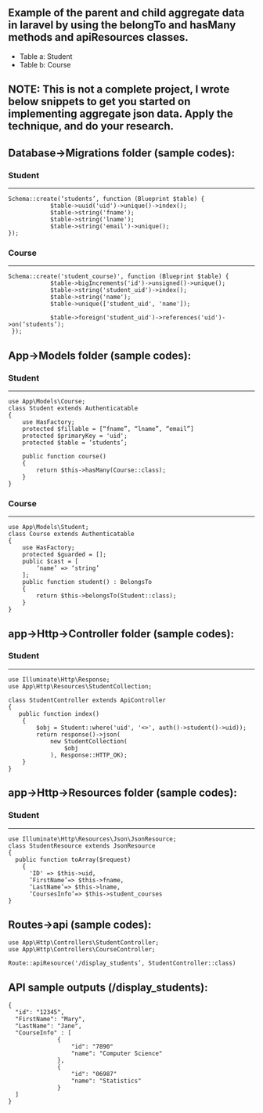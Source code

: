 
## Example of the parent and child aggregate data in laravel by using the belongTo and hasMany methods and apiResources classes.
- Table a: Student
- Table b: Course

## NOTE: This is not a complete project, I wrote below snippets to get you started on implementing aggregate json data. Apply the technique, and do your research.

## Database->Migrations folder (sample codes):


### Student
***

```
Schema::create(‘students’, function (Blueprint $table) {
            $table->uuid('uid')->unique()->index();
            $table->string('fname');
            $table->string('lname');
            $table->string('email')->unique();
});
```

### Course
***
```
Schema::create('student_course)', function (Blueprint $table) {
            $table->bigIncrements('id')->unsigned()->unique();
            $table->string('student_uid')->index();
            $table->string('name');
            $table->unique(['student_uid', 'name']);

            $table->foreign('student_uid')->references('uid')->on(‘students’);
 });
 ```

## App->Models folder (sample codes):

### Student
***
```
use App\Models\Course;
class Student extends Authenticatable
{
    use HasFactory;
    protected $fillable = [“fname”, “lname”, “email”]
    protected $primaryKey = 'uid';
    protected $table = ‘students’;

    public function course()
    {
        return $this->hasMany(Course::class);
    }
}
```

### Course
***
```
use App\Models\Student;
class Course extends Authenticatable
{
    use HasFactory;
    protected $guarded = [];
    public $cast = [
        ‘name’ => ‘string’
    ];
    public function student() : BelongsTo
    {
        return $this->belongsTo(Student::class);
    }
}
```

## app->Http->Controller folder (sample codes):

### Student
***
```
use Illuminate\Http\Response;
use App\Http\Resources\StudentCollection;

class StudentController extends ApiController
{
   public function index()
    {
        $obj = Student::where('uid', '<>', auth()->student()->uid));
        return response()->json(
            new StudentCollection(
                $obj
            ), Response::HTTP_OK);
    }
}
```

## app->Http->Resources folder (sample codes):

### Student
***
```
use Illuminate\Http\Resources\Json\JsonResource;
class StudentResource extends JsonResource
{
  public function toArray($request)
    {
      'ID' => $this->uid,
      ‘FirstName’=> $this->fname,
      ‘LastName’=> $this->lname,
      ‘CoursesInfo’=> $this->student_courses
}
```

## Routes->api (sample codes):
```
use App\Http\Controllers\StudentController;
use App\Http\Controllers\CourseController;

Route::apiResource('/display_students’, StudentController::class)
```

## API sample outputs (/display_students):
```
{
  "id": "12345",
  "FirstName": "Mary",
  "LastName": "Jane",
  "CourseInfo" : [
              {
                  "id": "7890"
                  "name": "Computer Science"
              },
              {
                  "id": "06987"
                  "name": "Statistics"
              }
  ]
}
```


